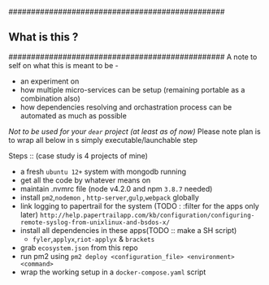 ################################################
##            What is this ?                  ##
################################################
A note to self on what this is meant to be - 
- an experiment on 
- how multiple micro-services can be setup (remaining portable as a combination also)
- how dependencies resolving and orchastration process can be automated as much as possible

*Not to be used for your `dear` project (at least as of now)*
Please note plan is to wrap all below in s simply executable/launchable step


Steps :: (case study is 4 projects of mine)

- a fresh `ubuntu 12+` system with mongodb running
- get all the code by whatever means on 
- maintain .nvmrc file (node v4.2.0 and npm `3.8.7` needed) 
- install `pm2`,`nodemon` , `http-server`,`gulp`,`webpack` globally
- link logging to papertrail for the system (TODO : :filter for the apps only later)
	`http://help.papertrailapp.com/kb/configuration/configuring-remote-syslog-from-unixlinux-and-bsdos-x/`
- install all dependencies in these apps(TODO :: make a SH script)
	- `fyler`,`applyx`,`riot-applyx` & `brackets`
- grab `ecosystem.json` from this repo
- run pm2 using `pm2 deploy <configuration_file> <environment> <command>`
- wrap the working setup in a `docker-compose.yaml` script


